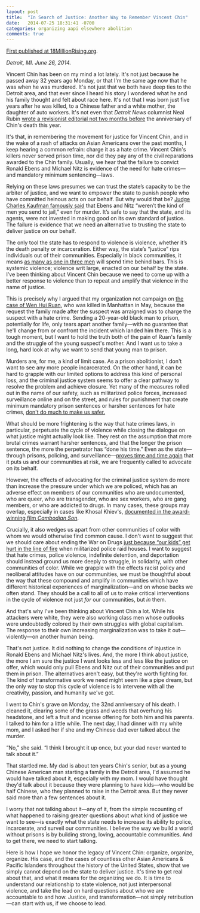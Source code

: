 ```yaml
---
layout: post
title:  "In Search of Justice: Another Way to Remember Vincent Chin"
date:   2014-07-25 18:31:41 -0700
categories: organizing aapi elsewhere abolition
comments: true
---
```

<a href="http://18millionrising.org/blog/2014/jun/29/search-justice-another-way-remember-vincent-chin/">First published at 18MillionRising.org</a>.

<em>Detroit, MI. June 26, 2014.</em>

Vincent Chin has been on my mind a lot lately. It's not just because he passed away 32 years ago Monday, or that I'm the same age now that he was when he was murdered. It's not just that we both have deep ties to the Detroit area, and that ever since I heard his story I wondered what he and his family thought and felt about race here. It's not that I was born just five years after he was killed, to a Chinese father and a white mother, the daughter of auto workers. It's not even that <em>Detroit News</em> columnist Neal Rubin <a href="http://www.rememberingvincentchin.com/2014/05/roundup-of-responses-to-neal-rubins.html">wrote a revisionist editorial not two months before</a> the anniversary of Chin's death this year.

It's that, in remembering the movement for justice for Vincent Chin, and in the wake of a rash of attacks on Asian Americans over the past months, I keep hearing a common refrain: charge it as a hate crime. Vincent Chin's killers never served prison time, nor did they pay any of the civil reparations awarded to the Chin family. Usually, we hear that the failure to convict Ronald Ebens and Michael Nitz is evidence of the need for hate crimes—and mandatory minimum sentencing—laws.

Relying on these laws presumes we can trust the state’s capacity to be the arbiter of justice, and we want to empower the state to punish people who have committed heinous acts on our behalf. But why would that be? <a href="http://en.wikipedia.org/wiki/Charles_Kaufman_(judge)#Vincent_Chin_ruling">Judge Charles Kaufman famously said</a> that Ebens and Nitz “weren’t the kind of men you send to jail,” even for murder. It’s safe to say that the state, and its agents, were not invested in making good on its own standard of justice. The failure is evidence that we need an alternative to trusting the state to deliver justice on our behalf.

The only tool the state has to respond to violence is violence, whether it’s the death penalty or incarceration. Either way, the state’s “justice” rips individuals out of their communities. Especially in black communities, it means <a href="http://www.naacp.org/pages/criminal-justice-fact-sheet">as many as one in three men</a> will spend time behind bars. This is systemic violence; violence writ large, enacted on our behalf by the state. I’ve been thinking about Vincent Chin because we need to come up with a better response to violence than to repeat and amplify that violence in the name of justice.

This is precisely why I argued that my organization not campaign on <a href="http://www.nydailynews.com/new-york/nyc-crime/chinese-man-family-hate-crime-charges-nyc-murder-article-1.1792426">the case of Wen Hui Ruan</a>, who was killed in Manhattan in May, because the request the family made after the suspect was arraigned was to charge the suspect with a hate crime. Sending a 20-year-old black man to prison, potentially for life, only tears apart another family—with no guarantee that he'll change from or confront the incident which landed him there. This is a tough moment, but I want to hold the truth both of the pain of Ruan's family and the struggle of the young suspect's mother. And I want us to take a long, hard look at why we want to send that young man to prison.

Murders are, for me, a kind of limit case. As a prison abolitionist, I don't want to see any more people incarcerated. On the other hand, it can be hard to grapple with our limited options to address this kind of personal loss, and the criminal justice system seems to offer a clear pathway to resolve the problem and achieve closure. Yet many of the measures rolled out in the name of our safety, such as militarized police forces, increased surveillance online and on the street, and rules for punishment that create minimum mandatory prison sentences or harsher sentences for hate crimes, <a href="http://www.salon.com/2014/06/24/a_swat_team_blew_a_hole_in_my_2_year_old_son/">don't do much to make us safer.</a>

What should be more frightening is the way that hate crimes laws, in particular, perpetuate the cycle of violence while closing the dialogue on what justice might actually look like. They rest on the assumption that more brutal crimes warrant harsher sentences, and that the longer the prison sentence, the more the perpetrator has “done his time.” Even as the state—through prisons, policing, and surveillance—<a href="http://aattp.org/watch-police-officer-goes-on-racist-tirade-against-asian-american-suspect-video/">proves time and time again</a> that it puts us and our communities at risk, we are frequently called to advocate on its behalf.

However, the effects of advocating for the criminal justice system do more than increase the pressure under which we are policed, which has an adverse effect on members of our communities who are undocumented, who are queer, who are transgender, who are sex workers, who are gang members, or who are addicted to drugs. In many cases, these groups may overlap, especially in cases like Khosal Khiev's, <a href="http://america.aljazeera.com/articles/2014/4/26/cambodian-son-documentaryexile.html">documented in the award-winning film <em>Cambodian Son</em></a>.

Crucially, it also wedges us apart from other communities of color with whom we would otherwise find common cause. I don't want to suggest that we should care about ending the War on Drugs <a href="http://justiceforbabyboubou.com/">just because “our kids” get hurt in the line of fire</a> when militarized police raid houses. I want to suggest that hate crimes, police violence, indefinite detention, and deportation should instead ground us more deeply to struggle, in solidarity, with other communities of color. While we grapple with the effects racist policy and neoliberal attitudes have on our communities, we must be thoughtful about the way that these compound and amplify in communities which have different historical experiences of marginalization—and on whose backs we often stand. They should be a call to all of us to make critical interventions in the cycle of violence not just <em>for</em> our communities, but <em>in</em> them.

And that's why I've been thinking about Vincent Chin a lot. While his attackers were white, they were also working class men whose outlooks were undoubtedly colored by their own struggles with global capitalism. The response to their own increasing marginalization was to take it out—violently—on another human being.

That's not justice. It did nothing to change the conditions of injustice in Ronald Ebens and Michael Nitz's lives. And, the more I think about justice, the more I am sure the justice I want looks less and less like the justice on offer, which would only pull Ebens and Nitz out of their communities and put them in prison. The alternatives aren't easy, but they're worth fighting for. The kind of transformative work we need might seem like a pipe dream, but the only way to stop this cycle of violence is to intervene with all the creativity, passion, and humanity we've got.

I went to Chin's grave on Monday, the 32nd anniversary of his death. I cleaned it, clearing some of the grass and weeds that overhung his headstone, and left a fruit and incense offering for both him and his parents. I talked to him for a little while. The next day, I had dinner with my white mom, and I asked her if she and my Chinese dad ever talked about the murder.

“No,” she said. “I think I brought it up once, but your dad never wanted to talk about it.”

That startled me. My dad is about ten years Chin's senior, but as a young Chinese American man starting a family in the Detroit area, I'd assumed he would have talked about it, especially with my mom. I would have thought they'd talk about it because they were planning to have kids—who would be half Chinese, who they planned to raise in the Detroit area. But they never said more than a few sentences about it.

I worry that not talking about it—any of it, from the simple recounting of what happened to raising greater questions about what kind of justice we want to see—is exactly what the state needs to increase its ability to police, incarcerate, and surveil our communities. I believe the way we build a world without prisons is by building strong, loving, accountable communities. And to get there, we need to start talking.
<p style="color: #222222;">Here is how I hope we honor the legacy of Vincent Chin: organize, organize, organize. His case, and the cases of countless other Asian Americans &amp; Pacific Islanders throughout the history of the United States, show that we simply cannot depend on the state to deliver justice. It's time to get real about that, and what it means for the organizing we do. It is time to understand our relationship to state violence, not just interpersonal violence, and take the lead on hard questions about who we are accountable to and how. Justice, and transformation—not simply retribution—can start with us, if we choose to lead.</p>